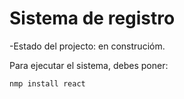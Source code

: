 <h1> Sistema de registro</h1>

-Estado del projecto: en construcióm.

Para ejecutar el sistema, debes poner:

`nmp install react`
